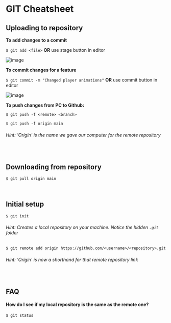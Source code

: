# GIT Cheatsheet

## Uploading to repository



**To add changes to a commit**

`$ git add <file>` **OR** use stage button in editor

![image](https://user-images.githubusercontent.com/20118856/148621774-85b32bd8-2872-4f7e-b9da-0ae03c07494f.png)


**To commit changes for a feature**

`$ git commit -m "Changed player animations"` **OR** use commit button in editor

![image](https://user-images.githubusercontent.com/20118856/148621906-64d1df5a-b569-4e83-b505-e364bcf1dbf1.png)


**To push changes from PC to Github:**

`$ git push -f <remote> <branch>`

`$ git push -f origin main`
###### *Hint:* 'Origin' is the name we gave our computer for the remote repository

<br>

## Downloading from repository

`$ git pull origin main`

<br>

## Initial setup

`$ git init`
###### *Hint:* Creates a local repository on your machine. Notice the hidden `.git` folder

`$ git remote add origin https://github.com/<username>/<repository>.git`
###### *Hint:* 'Origin' is now a shorthand for that remote repository link

<br>

## FAQ

#### How do I see if my local repository is the same as the remote one?
`$ git status` 
